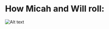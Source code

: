 # How Micah and Will roll:

![Alt text](https://raw.githubusercontent.com/micahstairs/Assignments/master/coding_philosophy.jpg?token=AFoCYD0IJ9GgwbDADHmqw3Cd7CucSrsfks5VbNxgwA%3D%3D "Fractal #2 - Found by William Fiset")
